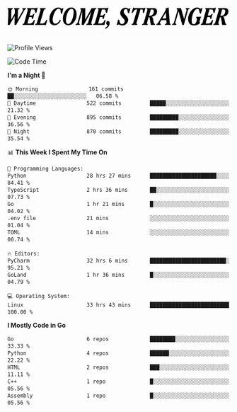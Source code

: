 <div>
  <picture>
    <source media="(prefers-color-scheme: dark)" srcset="./headers/welcome_white.png">
    <img alt="WELCOME, STRANGER" src="./headers/welcome.png" width="500">
  </picture>
</div>

<br>

![Profile Views](https://komarev.com/ghpvc/?username=darleet&color=blue)

<!--START_SECTION:waka-->
![Code Time](http://img.shields.io/badge/Code%20Time-373%20hrs%209%20mins-blue)

**I'm a Night 🦉** 

```text
🌞 Morning                161 commits         ██░░░░░░░░░░░░░░░░░░░░░░░   06.58 % 
🌆 Daytime                522 commits         █████░░░░░░░░░░░░░░░░░░░░   21.32 % 
🌃 Evening                895 commits         █████████░░░░░░░░░░░░░░░░   36.56 % 
🌙 Night                  870 commits         █████████░░░░░░░░░░░░░░░░   35.54 % 
```


📊 **This Week I Spent My Time On** 

```text
💬 Programming Languages: 
Python                   28 hrs 27 mins      █████████████████████░░░░   84.41 % 
TypeScript               2 hrs 36 mins       ██░░░░░░░░░░░░░░░░░░░░░░░   07.73 % 
Go                       1 hr 21 mins        █░░░░░░░░░░░░░░░░░░░░░░░░   04.02 % 
.env file                21 mins             ░░░░░░░░░░░░░░░░░░░░░░░░░   01.04 % 
TOML                     14 mins             ░░░░░░░░░░░░░░░░░░░░░░░░░   00.74 % 

🔥 Editors: 
PyCharm                  32 hrs 6 mins       ████████████████████████░   95.21 % 
GoLand                   1 hr 36 mins        █░░░░░░░░░░░░░░░░░░░░░░░░   04.79 % 

💻 Operating System: 
Linux                    33 hrs 43 mins      █████████████████████████   100.00 % 
```

**I Mostly Code in Go** 

```text
Go                       6 repos             ████████░░░░░░░░░░░░░░░░░   33.33 % 
Python                   4 repos             ██████░░░░░░░░░░░░░░░░░░░   22.22 % 
HTML                     2 repos             ███░░░░░░░░░░░░░░░░░░░░░░   11.11 % 
C++                      1 repo              █░░░░░░░░░░░░░░░░░░░░░░░░   05.56 % 
Assembly                 1 repo              █░░░░░░░░░░░░░░░░░░░░░░░░   05.56 % 
```




<!--END_SECTION:waka-->
